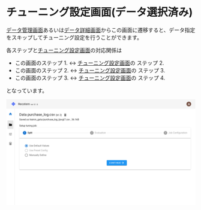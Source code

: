 # チューニング設定画面(データ選択済み)

[データ管理画面](../data-list)あるいは[データ詳細画面](../data-detail)からこの画面に遷移すると、データ指定をスキップしてチューニング設定を行うことができます。

各ステップと[チューニング設定画面](../start-tuning)の対応関係は

- この画面のステップ 1. &leftrightarrow; [チューニング設定画面](../start-tuning)の ステップ 2.
- この画面のステップ 2. &leftrightarrow; [チューニング設定画面](../start-tuning)の ステップ 3.
- この画面のステップ 3. &leftrightarrow; [チューニング設定画面](../start-tuning)の ステップ 4.

となっています。

![Tuning with data](./start-tuning-with-data.png)
